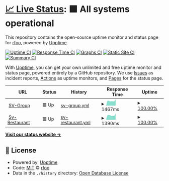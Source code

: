 # [📈 Live Status](https://rfoo.github.io/upptime-monitoring): <!--live status--> **🟩 All systems operational**

This repository contains the open-source uptime monitor and status page for [rfoo](https://retoodermatt.com), powered by [Upptime](https://github.com/upptime/upptime).

[![Uptime CI](https://github.com/koj-co/upptime/workflows/Uptime%20CI/badge.svg)](https://github.com/koj-co/upptime/actions?query=workflow%3A%22Uptime+CI%22)
[![Response Time CI](https://github.com/koj-co/upptime/workflows/Response%20Time%20CI/badge.svg)](https://github.com/koj-co/upptime/actions?query=workflow%3A%22Response+Time+CI%22)
[![Graphs CI](https://github.com/koj-co/upptime/workflows/Graphs%20CI/badge.svg)](https://github.com/koj-co/upptime/actions?query=workflow%3A%22Graphs+CI%22)
[![Static Site CI](https://github.com/koj-co/upptime/workflows/Static%20Site%20CI/badge.svg)](https://github.com/koj-co/upptime/actions?query=workflow%3A%22Static+Site+CI%22)
[![Summary CI](https://github.com/koj-co/upptime/workflows/Summary%20CI/badge.svg)](https://github.com/koj-co/upptime/actions?query=workflow%3A%22Summary+CI%22)

With [Upptime](https://upptime.js.org), you can get your own unlimited and free uptime monitor and status page, powered entirely by a GitHub repository. We use [Issues](https://github.com/rfoo/upptime-monitoring/issues) as incident reports, [Actions](https://github.com/rfoo/upptime-monitoring/actions) as uptime monitors, and [Pages](https://rfoo.github.io/upptime-monitoring) for the status page.

<!--start: status pages-->
<!-- This summary is generated by Upptime (https://github.com/upptime/upptime) -->
<!-- Do not edit this manually, your changes will be overwritten -->
<!-- prettier-ignore -->
| URL | Status | History | Response Time | Uptime |
| --- | ------ | ------- | ------------- | ------ |
| <img alt="" src="https://favicons.githubusercontent.com/www.sv-group.ch" height="13"> [SV-Group](https://www.sv-group.ch) | 🟩 Up | [sv-group.yml](https://github.com/rfoo/upptime-monitoring/commits/master/history/sv-group.yml) | <details><summary><img alt="Response time graph" src="./graphs/sv-group/response-time-week.png" height="20"> 1467ms</summary><br><a href="https://rfoo.github.io/upptime-monitoring/history/sv-group"><img alt="Response time 1590" src="https://img.shields.io/endpoint?url=https%3A%2F%2Fraw.githubusercontent.com%2Frfoo%2Fupptime-monitoring%2Fmaster%2Fapi%2Fsv-group%2Fresponse-time.json"></a><br><a href="https://rfoo.github.io/upptime-monitoring/history/sv-group"><img alt="24-hour response time 1552" src="https://img.shields.io/endpoint?url=https%3A%2F%2Fraw.githubusercontent.com%2Frfoo%2Fupptime-monitoring%2Fmaster%2Fapi%2Fsv-group%2Fresponse-time-day.json"></a><br><a href="https://rfoo.github.io/upptime-monitoring/history/sv-group"><img alt="7-day response time 1467" src="https://img.shields.io/endpoint?url=https%3A%2F%2Fraw.githubusercontent.com%2Frfoo%2Fupptime-monitoring%2Fmaster%2Fapi%2Fsv-group%2Fresponse-time-week.json"></a><br><a href="https://rfoo.github.io/upptime-monitoring/history/sv-group"><img alt="30-day response time 1590" src="https://img.shields.io/endpoint?url=https%3A%2F%2Fraw.githubusercontent.com%2Frfoo%2Fupptime-monitoring%2Fmaster%2Fapi%2Fsv-group%2Fresponse-time-month.json"></a><br><a href="https://rfoo.github.io/upptime-monitoring/history/sv-group"><img alt="1-year response time 1590" src="https://img.shields.io/endpoint?url=https%3A%2F%2Fraw.githubusercontent.com%2Frfoo%2Fupptime-monitoring%2Fmaster%2Fapi%2Fsv-group%2Fresponse-time-year.json"></a></details> | <details><summary><a href="https://rfoo.github.io/upptime-monitoring/history/sv-group">100.00%</a></summary><a href="https://rfoo.github.io/upptime-monitoring/history/sv-group"><img alt="All-time uptime 100.00%" src="https://img.shields.io/endpoint?url=https%3A%2F%2Fraw.githubusercontent.com%2Frfoo%2Fupptime-monitoring%2Fmaster%2Fapi%2Fsv-group%2Fuptime.json"></a><br><a href="https://rfoo.github.io/upptime-monitoring/history/sv-group"><img alt="24-hour uptime 100.00%" src="https://img.shields.io/endpoint?url=https%3A%2F%2Fraw.githubusercontent.com%2Frfoo%2Fupptime-monitoring%2Fmaster%2Fapi%2Fsv-group%2Fuptime-day.json"></a><br><a href="https://rfoo.github.io/upptime-monitoring/history/sv-group"><img alt="7-day uptime 100.00%" src="https://img.shields.io/endpoint?url=https%3A%2F%2Fraw.githubusercontent.com%2Frfoo%2Fupptime-monitoring%2Fmaster%2Fapi%2Fsv-group%2Fuptime-week.json"></a><br><a href="https://rfoo.github.io/upptime-monitoring/history/sv-group"><img alt="30-day uptime 100.00%" src="https://img.shields.io/endpoint?url=https%3A%2F%2Fraw.githubusercontent.com%2Frfoo%2Fupptime-monitoring%2Fmaster%2Fapi%2Fsv-group%2Fuptime-month.json"></a><br><a href="https://rfoo.github.io/upptime-monitoring/history/sv-group"><img alt="1-year uptime 100.00%" src="https://img.shields.io/endpoint?url=https%3A%2F%2Fraw.githubusercontent.com%2Frfoo%2Fupptime-monitoring%2Fmaster%2Fapi%2Fsv-group%2Fuptime-year.json"></a></details>
| <img alt="" src="https://favicons.githubusercontent.com/www.sv-restaurant.ch" height="13"> [Sv-Restaurant](https://www.sv-restaurant.ch) | 🟩 Up | [sv-restaurant.yml](https://github.com/rfoo/upptime-monitoring/commits/master/history/sv-restaurant.yml) | <details><summary><img alt="Response time graph" src="./graphs/sv-restaurant/response-time-week.png" height="20"> 1390ms</summary><br><a href="https://rfoo.github.io/upptime-monitoring/history/sv-restaurant"><img alt="Response time 1576" src="https://img.shields.io/endpoint?url=https%3A%2F%2Fraw.githubusercontent.com%2Frfoo%2Fupptime-monitoring%2Fmaster%2Fapi%2Fsv-restaurant%2Fresponse-time.json"></a><br><a href="https://rfoo.github.io/upptime-monitoring/history/sv-restaurant"><img alt="24-hour response time 1256" src="https://img.shields.io/endpoint?url=https%3A%2F%2Fraw.githubusercontent.com%2Frfoo%2Fupptime-monitoring%2Fmaster%2Fapi%2Fsv-restaurant%2Fresponse-time-day.json"></a><br><a href="https://rfoo.github.io/upptime-monitoring/history/sv-restaurant"><img alt="7-day response time 1390" src="https://img.shields.io/endpoint?url=https%3A%2F%2Fraw.githubusercontent.com%2Frfoo%2Fupptime-monitoring%2Fmaster%2Fapi%2Fsv-restaurant%2Fresponse-time-week.json"></a><br><a href="https://rfoo.github.io/upptime-monitoring/history/sv-restaurant"><img alt="30-day response time 1576" src="https://img.shields.io/endpoint?url=https%3A%2F%2Fraw.githubusercontent.com%2Frfoo%2Fupptime-monitoring%2Fmaster%2Fapi%2Fsv-restaurant%2Fresponse-time-month.json"></a><br><a href="https://rfoo.github.io/upptime-monitoring/history/sv-restaurant"><img alt="1-year response time 1576" src="https://img.shields.io/endpoint?url=https%3A%2F%2Fraw.githubusercontent.com%2Frfoo%2Fupptime-monitoring%2Fmaster%2Fapi%2Fsv-restaurant%2Fresponse-time-year.json"></a></details> | <details><summary><a href="https://rfoo.github.io/upptime-monitoring/history/sv-restaurant">100.00%</a></summary><a href="https://rfoo.github.io/upptime-monitoring/history/sv-restaurant"><img alt="All-time uptime 100.00%" src="https://img.shields.io/endpoint?url=https%3A%2F%2Fraw.githubusercontent.com%2Frfoo%2Fupptime-monitoring%2Fmaster%2Fapi%2Fsv-restaurant%2Fuptime.json"></a><br><a href="https://rfoo.github.io/upptime-monitoring/history/sv-restaurant"><img alt="24-hour uptime 100.00%" src="https://img.shields.io/endpoint?url=https%3A%2F%2Fraw.githubusercontent.com%2Frfoo%2Fupptime-monitoring%2Fmaster%2Fapi%2Fsv-restaurant%2Fuptime-day.json"></a><br><a href="https://rfoo.github.io/upptime-monitoring/history/sv-restaurant"><img alt="7-day uptime 100.00%" src="https://img.shields.io/endpoint?url=https%3A%2F%2Fraw.githubusercontent.com%2Frfoo%2Fupptime-monitoring%2Fmaster%2Fapi%2Fsv-restaurant%2Fuptime-week.json"></a><br><a href="https://rfoo.github.io/upptime-monitoring/history/sv-restaurant"><img alt="30-day uptime 100.00%" src="https://img.shields.io/endpoint?url=https%3A%2F%2Fraw.githubusercontent.com%2Frfoo%2Fupptime-monitoring%2Fmaster%2Fapi%2Fsv-restaurant%2Fuptime-month.json"></a><br><a href="https://rfoo.github.io/upptime-monitoring/history/sv-restaurant"><img alt="1-year uptime 100.00%" src="https://img.shields.io/endpoint?url=https%3A%2F%2Fraw.githubusercontent.com%2Frfoo%2Fupptime-monitoring%2Fmaster%2Fapi%2Fsv-restaurant%2Fuptime-year.json"></a></details>

<!--end: status pages-->

[**Visit our status website →**](https://rfoo.github.io/upptime-monitoring)

## 📄 License

- Powered by: [Upptime](https://github.com/upptime/upptime)
- Code: [MIT](./LICENSE) © [rfoo](https://retoodermatt.com)
- Data in the `./history` directory: [Open Database License](https://opendatacommons.org/licenses/odbl/1-0/)
